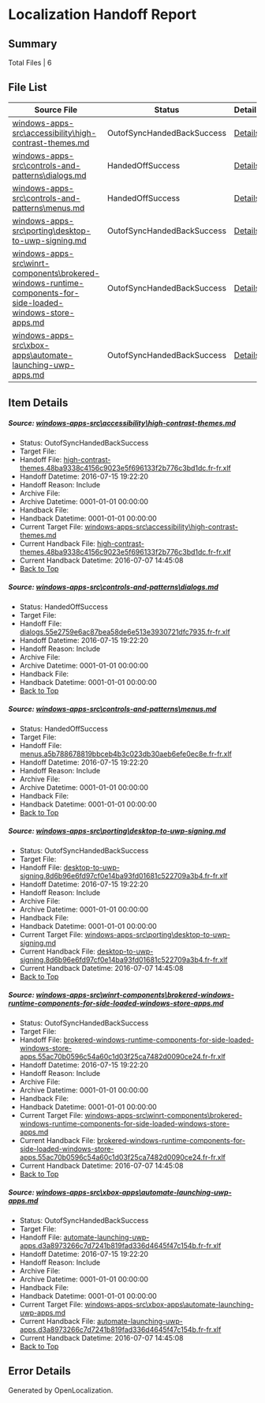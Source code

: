 # <a name='report-top'></a> Localization Handoff Report

## Summary
 Total Files | 6

## File List
 Source File | Status | Details 
 ----------- | ------ | ------- 
 [windows-apps-src\accessibility\high-contrast-themes.md](https://github.com/Microsoft/windows-apps/blob/4a16f0c325538a6a32b03a35e4ee1982b8e2aa8f/windows-apps-src/accessibility/high-contrast-themes.md) | OutofSyncHandedBackSuccess | [Details](#e9678c13093a75b971d97d33c6f41e190ce6c19717)
 [windows-apps-src\controls-and-patterns\dialogs.md](https://github.com/Microsoft/windows-apps/blob/4a16f0c325538a6a32b03a35e4ee1982b8e2aa8f/windows-apps-src/controls-and-patterns/dialogs.md) | HandedOffSuccess | [Details](#0b03eb2556ad1874dc040290d58833ccce191688531)
 [windows-apps-src\controls-and-patterns\menus.md](https://github.com/Microsoft/windows-apps/blob/4a16f0c325538a6a32b03a35e4ee1982b8e2aa8f/windows-apps-src/controls-and-patterns/menus.md) | HandedOffSuccess | [Details](#d24d80e55a66ff649687b8dd71d58a326ac5650f1934)
 [windows-apps-src\porting\desktop-to-uwp-signing.md](https://github.com/Microsoft/windows-apps/blob/4a16f0c325538a6a32b03a35e4ee1982b8e2aa8f/windows-apps-src/porting/desktop-to-uwp-signing.md) | OutofSyncHandedBackSuccess | [Details](#1b629640629d60f60e3739563a3b463ce43f9e1f3503)
 [windows-apps-src\winrt-components\brokered-windows-runtime-components-for-side-loaded-windows-store-apps.md](https://github.com/Microsoft/windows-apps/blob/4a16f0c325538a6a32b03a35e4ee1982b8e2aa8f/windows-apps-src/winrt-components/brokered-windows-runtime-components-for-side-loaded-windows-store-apps.md) | OutofSyncHandedBackSuccess | [Details](#d6401affb32a8a38df4d0619d9d2a712de4188a45311)
 [windows-apps-src\xbox-apps\automate-launching-uwp-apps.md](https://github.com/Microsoft/windows-apps/blob/4a16f0c325538a6a32b03a35e4ee1982b8e2aa8f/windows-apps-src/xbox-apps/automate-launching-uwp-apps.md) | OutofSyncHandedBackSuccess | [Details](#06d90a1b9680a2165489709ee3742daaff87642c5356)

## Item Details
##### <a name='e9678c13093a75b971d97d33c6f41e190ce6c19717'></a> Source: [windows-apps-src\accessibility\high-contrast-themes.md](https://github.com/Microsoft/windows-apps/blob/4a16f0c325538a6a32b03a35e4ee1982b8e2aa8f/windows-apps-src/accessibility/high-contrast-themes.md)
* Status: OutofSyncHandedBackSuccess
* Target File: 
* Handoff File: [high-contrast-themes.48ba9338c4156c9023e5f696133f2b776c3bd1dc.fr-fr.xlf](https://github.com/Microsoft/WDG.handoff/blob/f2a6be0f776a03965469d78e9e2847253ef7859f/ol-handoff/Microsoft/windows-apps.fr-fr/master/high-contrast-themes.48ba9338c4156c9023e5f696133f2b776c3bd1dc.fr-fr.xlf)
* Handoff Datetime: 2016-07-15 19:22:20
* Handoff Reason: Include
* Archive File: 
* Archive Datetime: 0001-01-01 00:00:00
* Handback File: 
* Handback Datetime: 0001-01-01 00:00:00
* Current Target File: [windows-apps-src\accessibility\high-contrast-themes.md](https://github.com/Microsoft/windows-apps.fr-fr/blob/21e351b9eceff534fa9f8e598bf3aea2dcfc9ad7/windows-apps-src/accessibility/high-contrast-themes.md)
* Current Handback File: [high-contrast-themes.48ba9338c4156c9023e5f696133f2b776c3bd1dc.fr-fr.xlf](https://github.com/Microsoft/WDG.handback/blob/5b2abfb406ce8dd8bef8aeb8faad9fbbffefc797/ol-handback/Microsoft/windows-apps.fr-fr/master/high-contrast-themes.48ba9338c4156c9023e5f696133f2b776c3bd1dc.fr-fr.xlf)
* Current Handback Datetime: 2016-07-07 14:45:08
* [Back to Top](#report-top)

##### <a name='0b03eb2556ad1874dc040290d58833ccce191688531'></a> Source: [windows-apps-src\controls-and-patterns\dialogs.md](https://github.com/Microsoft/windows-apps/blob/4a16f0c325538a6a32b03a35e4ee1982b8e2aa8f/windows-apps-src/controls-and-patterns/dialogs.md)
* Status: HandedOffSuccess
* Target File: 
* Handoff File: [dialogs.55e2759e6ac87bea58de6e513e3930721dfc7935.fr-fr.xlf](https://github.com/Microsoft/WDG.handoff/blob/f2a6be0f776a03965469d78e9e2847253ef7859f/ol-handoff/Microsoft/windows-apps.fr-fr/master/dialogs.55e2759e6ac87bea58de6e513e3930721dfc7935.fr-fr.xlf)
* Handoff Datetime: 2016-07-15 19:22:20
* Handoff Reason: Include
* Archive File: 
* Archive Datetime: 0001-01-01 00:00:00
* Handback File: 
* Handback Datetime: 0001-01-01 00:00:00
* [Back to Top](#report-top)

##### <a name='d24d80e55a66ff649687b8dd71d58a326ac5650f1934'></a> Source: [windows-apps-src\controls-and-patterns\menus.md](https://github.com/Microsoft/windows-apps/blob/4a16f0c325538a6a32b03a35e4ee1982b8e2aa8f/windows-apps-src/controls-and-patterns/menus.md)
* Status: HandedOffSuccess
* Target File: 
* Handoff File: [menus.a5b788678819bbceb4b3c023db30aeb6efe0ec8e.fr-fr.xlf](https://github.com/Microsoft/WDG.handoff/blob/f2a6be0f776a03965469d78e9e2847253ef7859f/ol-handoff/Microsoft/windows-apps.fr-fr/master/menus.a5b788678819bbceb4b3c023db30aeb6efe0ec8e.fr-fr.xlf)
* Handoff Datetime: 2016-07-15 19:22:20
* Handoff Reason: Include
* Archive File: 
* Archive Datetime: 0001-01-01 00:00:00
* Handback File: 
* Handback Datetime: 0001-01-01 00:00:00
* [Back to Top](#report-top)

##### <a name='1b629640629d60f60e3739563a3b463ce43f9e1f3503'></a> Source: [windows-apps-src\porting\desktop-to-uwp-signing.md](https://github.com/Microsoft/windows-apps/blob/4a16f0c325538a6a32b03a35e4ee1982b8e2aa8f/windows-apps-src/porting/desktop-to-uwp-signing.md)
* Status: OutofSyncHandedBackSuccess
* Target File: 
* Handoff File: [desktop-to-uwp-signing.8d6b96e6fd97cf0e14ba93fd01681c522709a3b4.fr-fr.xlf](https://github.com/Microsoft/WDG.handoff/blob/f2a6be0f776a03965469d78e9e2847253ef7859f/ol-handoff/Microsoft/windows-apps.fr-fr/master/desktop-to-uwp-signing.8d6b96e6fd97cf0e14ba93fd01681c522709a3b4.fr-fr.xlf)
* Handoff Datetime: 2016-07-15 19:22:20
* Handoff Reason: Include
* Archive File: 
* Archive Datetime: 0001-01-01 00:00:00
* Handback File: 
* Handback Datetime: 0001-01-01 00:00:00
* Current Target File: [windows-apps-src\porting\desktop-to-uwp-signing.md](https://github.com/Microsoft/windows-apps.fr-fr/blob/21e351b9eceff534fa9f8e598bf3aea2dcfc9ad7/windows-apps-src/porting/desktop-to-uwp-signing.md)
* Current Handback File: [desktop-to-uwp-signing.8d6b96e6fd97cf0e14ba93fd01681c522709a3b4.fr-fr.xlf](https://github.com/Microsoft/WDG.handback/blob/5b2abfb406ce8dd8bef8aeb8faad9fbbffefc797/ol-handback/Microsoft/windows-apps.fr-fr/master/desktop-to-uwp-signing.8d6b96e6fd97cf0e14ba93fd01681c522709a3b4.fr-fr.xlf)
* Current Handback Datetime: 2016-07-07 14:45:08
* [Back to Top](#report-top)

##### <a name='d6401affb32a8a38df4d0619d9d2a712de4188a45311'></a> Source: [windows-apps-src\winrt-components\brokered-windows-runtime-components-for-side-loaded-windows-store-apps.md](https://github.com/Microsoft/windows-apps/blob/4a16f0c325538a6a32b03a35e4ee1982b8e2aa8f/windows-apps-src/winrt-components/brokered-windows-runtime-components-for-side-loaded-windows-store-apps.md)
* Status: OutofSyncHandedBackSuccess
* Target File: 
* Handoff File: [brokered-windows-runtime-components-for-side-loaded-windows-store-apps.55ac70b0596c54a60c1d03f25ca7482d0090ce24.fr-fr.xlf](https://github.com/Microsoft/WDG.handoff/blob/f2a6be0f776a03965469d78e9e2847253ef7859f/ol-handoff/Microsoft/windows-apps.fr-fr/master/brokered-windows-runtime-components-for-side-loaded-windows-store-apps.55ac70b0596c54a60c1d03f25ca7482d0090ce24.fr-fr.xlf)
* Handoff Datetime: 2016-07-15 19:22:20
* Handoff Reason: Include
* Archive File: 
* Archive Datetime: 0001-01-01 00:00:00
* Handback File: 
* Handback Datetime: 0001-01-01 00:00:00
* Current Target File: [windows-apps-src\winrt-components\brokered-windows-runtime-components-for-side-loaded-windows-store-apps.md](https://github.com/Microsoft/windows-apps.fr-fr/blob/21e351b9eceff534fa9f8e598bf3aea2dcfc9ad7/windows-apps-src/winrt-components/brokered-windows-runtime-components-for-side-loaded-windows-store-apps.md)
* Current Handback File: [brokered-windows-runtime-components-for-side-loaded-windows-store-apps.55ac70b0596c54a60c1d03f25ca7482d0090ce24.fr-fr.xlf](https://github.com/Microsoft/WDG.handback/blob/5b2abfb406ce8dd8bef8aeb8faad9fbbffefc797/ol-handback/Microsoft/windows-apps.fr-fr/master/brokered-windows-runtime-components-for-side-loaded-windows-store-apps.55ac70b0596c54a60c1d03f25ca7482d0090ce24.fr-fr.xlf)
* Current Handback Datetime: 2016-07-07 14:45:08
* [Back to Top](#report-top)

##### <a name='06d90a1b9680a2165489709ee3742daaff87642c5356'></a> Source: [windows-apps-src\xbox-apps\automate-launching-uwp-apps.md](https://github.com/Microsoft/windows-apps/blob/4a16f0c325538a6a32b03a35e4ee1982b8e2aa8f/windows-apps-src/xbox-apps/automate-launching-uwp-apps.md)
* Status: OutofSyncHandedBackSuccess
* Target File: 
* Handoff File: [automate-launching-uwp-apps.d3a8973266c7d7241b819fad336d4645f47c154b.fr-fr.xlf](https://github.com/Microsoft/WDG.handoff/blob/f2a6be0f776a03965469d78e9e2847253ef7859f/ol-handoff/Microsoft/windows-apps.fr-fr/master/automate-launching-uwp-apps.d3a8973266c7d7241b819fad336d4645f47c154b.fr-fr.xlf)
* Handoff Datetime: 2016-07-15 19:22:20
* Handoff Reason: Include
* Archive File: 
* Archive Datetime: 0001-01-01 00:00:00
* Handback File: 
* Handback Datetime: 0001-01-01 00:00:00
* Current Target File: [windows-apps-src\xbox-apps\automate-launching-uwp-apps.md](https://github.com/Microsoft/windows-apps.fr-fr/blob/21e351b9eceff534fa9f8e598bf3aea2dcfc9ad7/windows-apps-src/xbox-apps/automate-launching-uwp-apps.md)
* Current Handback File: [automate-launching-uwp-apps.d3a8973266c7d7241b819fad336d4645f47c154b.fr-fr.xlf](https://github.com/Microsoft/WDG.handback/blob/5b2abfb406ce8dd8bef8aeb8faad9fbbffefc797/ol-handback/Microsoft/windows-apps.fr-fr/master/automate-launching-uwp-apps.d3a8973266c7d7241b819fad336d4645f47c154b.fr-fr.xlf)
* Current Handback Datetime: 2016-07-07 14:45:08
* [Back to Top](#report-top)


## Error Details

Generated by OpenLocalization.
